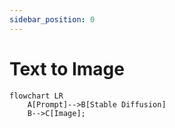 ```yaml
---
sidebar_position: 0
---
```


# Text to Image

```mermaid
flowchart LR
    A[Prompt]-->B[Stable Diffusion]
    B-->C[Image];
```